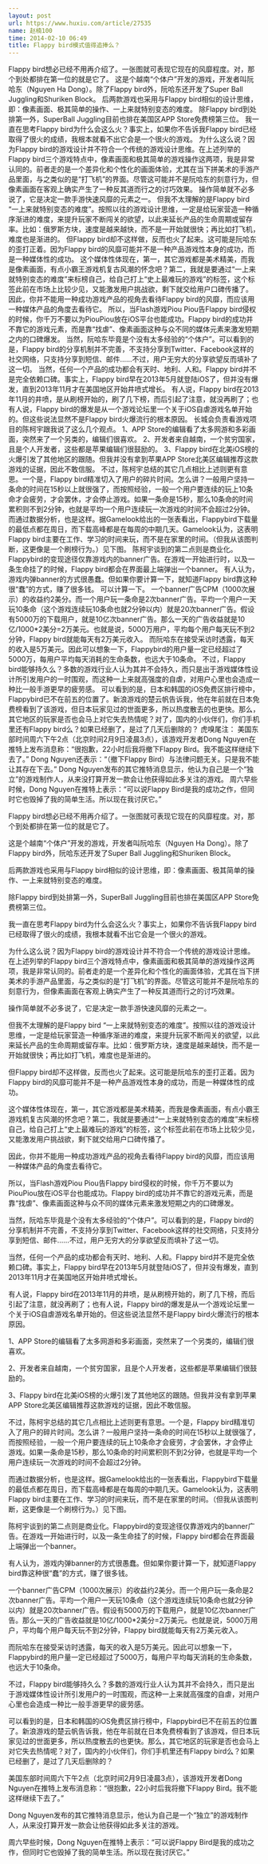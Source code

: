 ```yaml
---
layout: post
url: https://www.huxiu.com/article/27535
name: 赵楠100
time: 2014-02-10 06:49
title: Flappy bird模式值得追捧么？
---
```

Flappy bird想必已经不用再介绍了。一张图就可表现它现在的风靡程度。对，那个到处都排在第一位的就是它了。 这是个越南“个体户”开发的游戏，开发者叫阮哈东（Nguyen Ha Dong）。除了Flappy bird外，阮哈东还开发了Super Ball Juggling和Shuriken Block。 后两款游戏也采用与Flappy bird相似的设计思维，即：像素画面、极其简单的操作、一上来就特别变态的难度。 除Flappy bird到处排第一外，SuperBall Juggling目前也排在美国区APP Store免费榜第三位。 我一直在思考Flappy bird为什么会这么火？事实上，如果你不告诉我Flappy bird已经取得了很火的成绩，我根本就看不出它会是一个很火的游戏。 为什么这么说？因为Flappy bird的游戏设计并不符合一个传统的游戏设计思维。在上述列举的Flappy bird三个游戏特点中，像素画面和极其简单的游戏操作这两项，我是非常认同的。前者走的是一个差异化和个性化的画面体验，尤其在当下拼美术的手游产品里面，与之类似的是“打飞机”的界面。尽管这可能并不是阮哈东的刻意行为，但像素画面在客观上确实产生了一种反其道而行之的讨巧效果。 操作简单就不必多说了，它是决定一款手游快速风靡的元素之一。 但我不太理解的是Flappy bird “一上来就特别变态的难度”。按照以往的游戏设计思维，一定是给玩家营造一种循序渐进的难度，来提升玩家不断闯关的欲望，以此来延长产品的生命周期或留存率。比如：俄罗斯方块，速度是越来越快，而不是一开始就很快；再比如打飞机，难度也是渐进的。 但Flappy bird却不这样做，反而也火了起来。这可能是阮哈东的歪打正着。因为Flappy bird的风靡可能并不是一种产品游戏性本身的成功，而是一种媒体性的成功。 这个媒体性体现在，第一，其它游戏都是美术精美，而我是像素画面，有点小霸王游戏机复古风潮的怀念吧？第二，我就是要通过“一上来就特别变态的难度”来标榜自己，给自己打上“史上最难玩的游戏”的标签，这个标签此前在市场上比较少见，又能激发用户挑战欲，剩下就交给用户口碑传播了。 因此，你并不能用一种成功游戏产品的视角去看待Flappy bird的风靡，而应该用一种媒体产品的角度去看待它。 所以，当Flash游戏Piou Piou告Flappy bird侵权的时候，你千万不要以为PiouPiou放在iOS平台也能成功。Flappy bird的成功并不靠它的游戏元素，而是靠“找虐”、像素画面这种与众不同的媒体元素来激发短期之内的口碑爆发。 当然，阮哈东毕竟是个没有太多经验的“个体户”。可以看到的是，Flappy bird的分享机制并不完善，不支持分享到Twitter、Facebook这样的社交网络，只支持分享到短信、邮件……不过，用户无穷大的分享欲望反而填补了这一切。 当然，任何一个产品的成功都会有天时、地利、人和。Flappy bird并不是完全依赖口碑。事实上，Flappy bird早在2013年5月就登陆iOS了，但并没有爆发，直到2013年11月才在美国地区开始井喷式增长。 有人说，Flappy bird在2013年11月的井喷，是从刷榜开始的，刷了几下榜，而后引起了注意，就没再刷了；也有人说，Flappy bird的爆发是从一个游戏论坛里一个关于iOS自虐游戏名单开始的。但这些说法显然不是Flappy bird火爆流行的根本原因。 长城会负责看游戏项目的陈柯宇跟我说了这么几个观点。 1、APP Store的编辑看了太多网游和多彩画面，突然来了一个另类的，编辑们很喜欢。 2、开发者来自越南，一个贫穷国家，且是个人开发者，这些都是苹果编辑们很鼓励的。 3、Flappy bird在北美iOS榜的火爆引发了其他地区的跟随。但我并没有拿到苹果APP Store北美区编辑推荐这款游戏的证据，因此不敢信服。 不过，陈柯宇总结的其它几点相比上述则更有意思。一个是，Flappy bird精准切入了用户的碎片时间。怎么讲？一般用户坚持一条命的时间在15秒以上就很强了，而按照经验，一般一个用户要连续的玩上10条命才会疲劳，才会罢休，才会停止游戏。如果一条命是15秒，那么10条命的时间累积则不到2分钟，也就是平均一个用户连续玩一次游戏的时间不会超过2分钟。 而通过数据分析，也是这样。据Gamelook给出的一张表看出，Flappybird下载量的最低点都在周日，而下载高峰都是在每周的中期几天。Gamelook认为，这表明Flappy bird主要在工作、学习的时间来玩，而不是在家里的时间。（但我从该图判断，这更像是一个刷榜行为。）见下图。 陈柯宇谈到的第二点则是商业化。Flappybird的变现途径仅靠游戏内的banner广告。在游戏一开始进行时，以及一条生命挂了的时候，Flappy bird都会在界面最上端弹出一个banner。 有人认为，游戏内弹banner的方式很愚蠢。但如果你要计算一下，就知道Flappy bird靠这种很“蠢”的方式，赚了很多钱。 可以计算一下。 一个banner广告CPM（1000次展示）的收益约2美分。而一个用户玩一条命是2次banner广告。平均一个用户一天玩10条命（这个游戏连续玩10条命也就2分钟以内）就是20次banner广告。假设有5000万的下载用户，就是10亿次banner广告。那么一天的广告收益就是10亿/1000*2美分=2万美元。也就是说，5000万用户，平均每个用户每天玩不到2分钟，Flappy bird就能每天有2万美元收入。 而阮哈东在接受采访时透露，每天的收入是5万美元。因此可以想象一下，Flappybird的用户量一定已经超过了5000万，每用户平均每天消耗的生命条数，也远大于10条命。 不过，Flappy bird能够持久么？多数的游戏行业人认为其并不会持久，而只是出于游戏媒体性设计所引发用户的一时围观，而这种一上来就高强度的自虐，对用户心里也会造成一种比一般手游更早的疲劳感。 可以看到的是，日本和韩国的iOS免费区排行榜中，Flappybird已不在前五的位置了。新浪游戏的楚云帆告诉我，他在年前就在日本免费榜看到了该游戏，但日本玩家见过的世面更多，所以热度散去的也更快。那么，其它地区的玩家是否也会马上对它失去热情呢？对了，国内的小伙伴们，你们手机里还有Flappy bird么？如果已经删了，是过了几天后删除的？ 虎嗅尾注： 美国东部时间周六下午2点（北京时间2月9日凌晨3点），该游戏开发者Dong Nguyen在推特上发布消息称：“很抱歉，22小时后我将撤下Flappy Bird。我不能这样继续下去了。” Dong Nguyen还表示：“（撤下Flappy Bird）与法律问题无关。只是我不能让其存在下去。” Dong Nguyen发布的其它推特消息显示，他认为自己是一个“独立”的游戏制作人，从来没打算开发一款会让他获得如此多关注的游戏。 周六早些时候，Dong Nguyen在推特上表示：“可以说Flappy Bird是我的成功之作，但同时它也毁掉了我的简单生活。所以现在我讨厌它。”

Flappy bird想必已经不用再介绍了。一张图就可表现它现在的风靡程度。对，那个到处都排在第一位的就是它了。

这是个越南“个体户”开发的游戏，开发者叫阮哈东（Nguyen Ha Dong）。除了Flappy bird外，阮哈东还开发了Super Ball Juggling和Shuriken Block。

后两款游戏也采用与Flappy bird相似的设计思维，即：像素画面、极其简单的操作、一上来就特别变态的难度。

除Flappy bird到处排第一外，SuperBall Juggling目前也排在美国区APP Store免费榜第三位。

我一直在思考Flappy bird为什么会这么火？事实上，如果你不告诉我Flappy bird已经取得了很火的成绩，我根本就看不出它会是一个很火的游戏。

为什么这么说？因为Flappy bird的游戏设计并不符合一个传统的游戏设计思维。在上述列举的Flappy bird三个游戏特点中，像素画面和极其简单的游戏操作这两项，我是非常认同的。前者走的是一个差异化和个性化的画面体验，尤其在当下拼美术的手游产品里面，与之类似的是“打飞机”的界面。尽管这可能并不是阮哈东的刻意行为，但像素画面在客观上确实产生了一种反其道而行之的讨巧效果。

操作简单就不必多说了，它是决定一款手游快速风靡的元素之一。

但我不太理解的是Flappy bird “一上来就特别变态的难度”。按照以往的游戏设计思维，一定是给玩家营造一种循序渐进的难度，来提升玩家不断闯关的欲望，以此来延长产品的生命周期或留存率。比如：俄罗斯方块，速度是越来越快，而不是一开始就很快；再比如打飞机，难度也是渐进的。

但Flappy bird却不这样做，反而也火了起来。这可能是阮哈东的歪打正着。因为Flappy bird的风靡可能并不是一种产品游戏性本身的成功，而是一种媒体性的成功。

这个媒体性体现在，第一，其它游戏都是美术精美，而我是像素画面，有点小霸王游戏机复古风潮的怀念吧？第二，我就是要通过“一上来就特别变态的难度”来标榜自己，给自己打上“史上最难玩的游戏”的标签，这个标签此前在市场上比较少见，又能激发用户挑战欲，剩下就交给用户口碑传播了。

因此，你并不能用一种成功游戏产品的视角去看待Flappy bird的风靡，而应该用一种媒体产品的角度去看待它。

所以，当Flash游戏Piou Piou告Flappy bird侵权的时候，你千万不要以为PiouPiou放在iOS平台也能成功。Flappy bird的成功并不靠它的游戏元素，而是靠“找虐”、像素画面这种与众不同的媒体元素来激发短期之内的口碑爆发。

当然，阮哈东毕竟是个没有太多经验的“个体户”。可以看到的是，Flappy bird的分享机制并不完善，不支持分享到Twitter、Facebook这样的社交网络，只支持分享到短信、邮件……不过，用户无穷大的分享欲望反而填补了这一切。

当然，任何一个产品的成功都会有天时、地利、人和。Flappy bird并不是完全依赖口碑。事实上，Flappy bird早在2013年5月就登陆iOS了，但并没有爆发，直到2013年11月才在美国地区开始井喷式增长。

有人说，Flappy bird在2013年11月的井喷，是从刷榜开始的，刷了几下榜，而后引起了注意，就没再刷了；也有人说，Flappy bird的爆发是从一个游戏论坛里一个关于iOS自虐游戏名单开始的。但这些说法显然不是Flappy bird火爆流行的根本原因。

1、APP Store的编辑看了太多网游和多彩画面，突然来了一个另类的，编辑们很喜欢。

2、开发者来自越南，一个贫穷国家，且是个人开发者，这些都是苹果编辑们很鼓励的。

3、Flappy bird在北美iOS榜的火爆引发了其他地区的跟随。但我并没有拿到苹果APP Store北美区编辑推荐这款游戏的证据，因此不敢信服。

不过，陈柯宇总结的其它几点相比上述则更有意思。一个是，Flappy bird精准切入了用户的碎片时间。怎么讲？一般用户坚持一条命的时间在15秒以上就很强了，而按照经验，一般一个用户要连续的玩上10条命才会疲劳，才会罢休，才会停止游戏。如果一条命是15秒，那么10条命的时间累积则不到2分钟，也就是平均一个用户连续玩一次游戏的时间不会超过2分钟。

而通过数据分析，也是这样。据Gamelook给出的一张表看出，Flappybird下载量的最低点都在周日，而下载高峰都是在每周的中期几天。Gamelook认为，这表明Flappy bird主要在工作、学习的时间来玩，而不是在家里的时间。（但我从该图判断，这更像是一个刷榜行为。）见下图。

陈柯宇谈到的第二点则是商业化。Flappybird的变现途径仅靠游戏内的banner广告。在游戏一开始进行时，以及一条生命挂了的时候，Flappy bird都会在界面最上端弹出一个banner。

有人认为，游戏内弹banner的方式很愚蠢。但如果你要计算一下，就知道Flappy bird靠这种很“蠢”的方式，赚了很多钱。

一个banner广告CPM（1000次展示）的收益约2美分。而一个用户玩一条命是2次banner广告。平均一个用户一天玩10条命（这个游戏连续玩10条命也就2分钟以内）就是20次banner广告。假设有5000万的下载用户，就是10亿次banner广告。那么一天的广告收益就是10亿/1000*2美分=2万美元。也就是说，5000万用户，平均每个用户每天玩不到2分钟，Flappy bird就能每天有2万美元收入。

而阮哈东在接受采访时透露，每天的收入是5万美元。因此可以想象一下，Flappybird的用户量一定已经超过了5000万，每用户平均每天消耗的生命条数，也远大于10条命。

不过，Flappy bird能够持久么？多数的游戏行业人认为其并不会持久，而只是出于游戏媒体性设计所引发用户的一时围观，而这种一上来就高强度的自虐，对用户心里也会造成一种比一般手游更早的疲劳感。

可以看到的是，日本和韩国的iOS免费区排行榜中，Flappybird已不在前五的位置了。新浪游戏的楚云帆告诉我，他在年前就在日本免费榜看到了该游戏，但日本玩家见过的世面更多，所以热度散去的也更快。那么，其它地区的玩家是否也会马上对它失去热情呢？对了，国内的小伙伴们，你们手机里还有Flappy bird么？如果已经删了，是过了几天后删除的？

美国东部时间周六下午2点（北京时间2月9日凌晨3点），该游戏开发者Dong Nguyen在推特上发布消息称：“很抱歉，22小时后我将撤下Flappy Bird。我不能这样继续下去了。”

Dong Nguyen发布的其它推特消息显示，他认为自己是一个“独立”的游戏制作人，从来没打算开发一款会让他获得如此多关注的游戏。

周六早些时候，Dong Nguyen在推特上表示：“可以说Flappy Bird是我的成功之作，但同时它也毁掉了我的简单生活。所以现在我讨厌它。”

